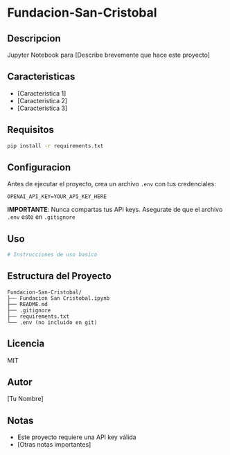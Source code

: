# Fundacion-San-Cristobal

## Descripcion
Jupyter Notebook para [Describe brevemente que hace este proyecto]

## Caracteristicas
- [Caracteristica 1]
- [Caracteristica 2]
- [Caracteristica 3]

## Requisitos
```bash
pip install -r requirements.txt
```

## Configuracion
Antes de ejecutar el proyecto, crea un archivo `.env` con tus credenciales:
```
OPENAI_API_KEY=YOUR_API_KEY_HERE
```

**IMPORTANTE**: Nunca compartas tus API keys. Asegurate de que el archivo `.env` este en `.gitignore`

## Uso
```python
# Instrucciones de uso basico
```

## Estructura del Proyecto
```
Fundacion-San-Cristobal/
├── Fundacion San Cristobal.ipynb
├── README.md
├── .gitignore
├── requirements.txt
└── .env (no incluido en git)
```

## Licencia
MIT

## Autor
[Tu Nombre]

## Notas
- Este proyecto requiere una API key válida
- [Otras notas importantes]
